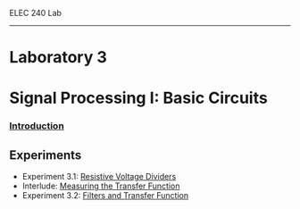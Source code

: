 ELEC 240 Lab

------------------------------------------------------------------------

Laboratory 3
============

Signal Processing I: Basic Circuits
===================================

### [Introduction](./introduction)

Experiments
-----------

* Experiment 3.1: [Resistive Voltage Dividers](./experiment_3-1)
* Interlude: [Measuring the Transfer Function](./interlude)
* Experiment 3.2: [Filters and Transfer Function](./experiment_3-2)

